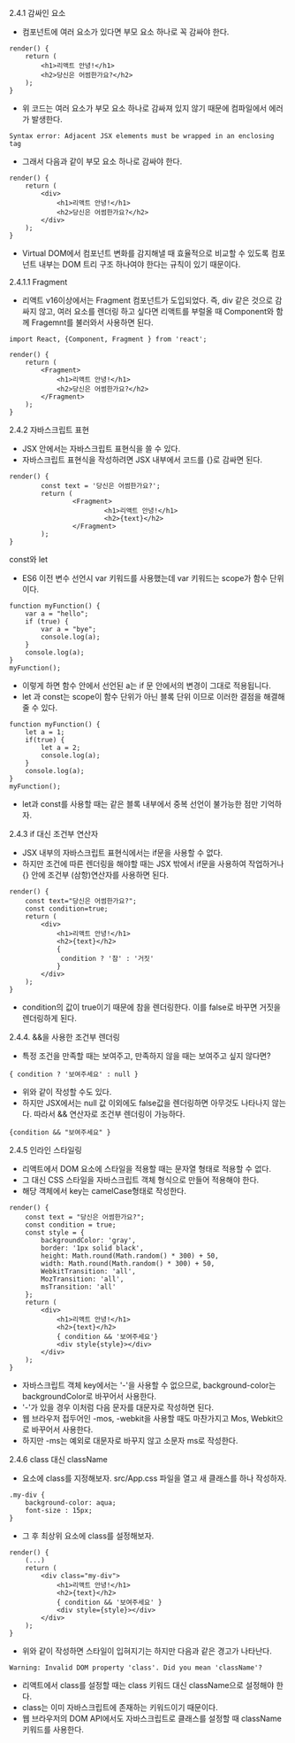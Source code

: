2.4.1 감싸인 요소
- 컴포넌트에 여러 요소가 있다면 부모 요소 하나로 꼭 감싸야 한다.
```
render() {
	return (
		<h1>리액트 안녕!</h1>
		<h2>당신은 어썸한가요?</h2>
	);
}
```
- 위 코드는 여러 요소가 부모 요소 하나로 감싸져 있지 않기 때문에 컴파일에서 에러가 발생한다.
```
Syntax error: Adjacent JSX elements must be wrapped in an enclosing tag
```
- 그래서 다음과 같이 부모 요소 하나로 감싸야 한다.
```
render() {
	return (
		<div>
			<h1>리액트 안녕!</h1>
			<h2>당신은 어썸한가요?</h2>
		</div>
	);
}
```
- Virtual DOM에서 컴포넌트 변화를 감지해낼 때 효율적으로 비교할 수 있도록 컴포넌트 내부는 DOM 트리 구조 하나여야 한다는 규칙이 있기 때문이다.

2.4.1.1 Fragment
- 리액트 v16이상에서는 Fragment 컴포넌트가 도입되었다. 즉, div 같은 것으로 감싸지 않고, 여러 요소를 렌더링 하고 싶다면 리액트를 부럴올 때 Component와 함께 Fragemnt를 불러와서 사용하면 된다.
```
import React, {Component, Fragment } from 'react';
```
``` 
render() {
	return (
		<Fragment>
			<h1>리액트 안녕!</h1>
			<h2>당신은 어썸한가요?</h2>
		</Fragment>
	);
}
```

2.4.2 자바스크립트 표현

- JSX 안에서는 자바스크립트 표현식을 쓸 수 있다.
- 자바스크립트 표현식을 작성하려면 JSX 내부에서 코드를 {}로 감싸면 된다.
```
render() {
        const text = '당신은 어썸한가요?';
        return (
                <Fragment>
                        <h1>리액트 안녕!</h1>
                        <h2>{text}</h2>
                </Fragment>
        );
}
```

const와 let

- ES6 이전 변수 선언시 var 키워드를 사용했는데 var 키워드는 scope가 함수 단위이다.
```
function myFunction() {
	var a = "hello";
	if (true) {
		var a = "bye";
		console.log(a);
	}
	console.log(a);
}
myFunction();
```
- 이렇게 하면 함수 안에서 선언된 a는 if 문 안에서의 변경이 그대로 적용됩니다.
- let 과 const는 scope이 함수 단위가 아닌 블록 단위 이므로 이러한 결점을 해결해 줄 수 있다.
```
function myFunction() {
	let a = 1;
	if(true) {
		let a = 2;
		console.log(a);
	}
	console.log(a);
}
myFunction();
```
- let과 const를 사용할 때는 같은 블록 내부에서 중복 선언이 불가능한 점만 기억하자.

2.4.3 if 대신 조건부 연산자

- JSX 내부의 자바스크립트 표현식에서는 if문을 사용할 수 없다.
- 하지만 조건에 따른 렌더링을 해야할 때는 JSX 밖에서 if문을 사용하여 작업하거나 {} 안에 조건부 (삼항)연산자를 사용하면 된다.

```
render() {
	const text="당신은 어썸한가요?";
	const condition=true;
	return (
		<div>
			<h1>리액트 안녕!</h1>
			<h2>{text}</h2>
			{
			 condition ? '참' : '거짓'
			}
		</div>
	);
}
```
- condition의 값이 true이기 때문에 참을 렌더링한다. 이를 false로 바꾸면 거짓을 렌더링하게 된다.

2.4.4. &&을 사용한 조건부 렌더링

- 특정 조건을 만족할 때는 보여주고, 만족하지 않을 때는 보여주고 싶지 않다면?
```
{ condition ? '보여주세요' : null }
```
- 위와 같이 작성할 수도 있다.
- 하지만 JSX에서는 null 값 이외에도 false값을 렌더링하면 아무것도 나타나지 않는다. 따라서 && 연산자로 조건부 렌더링이 가능하다.
```
{condition && "보여주세요" }
```

2.4.5 인라인 스타일링

- 리액트에서 DOM 요소에 스타일을 적용할 때는 문자열 형태로 적용할 수 없다.
- 그 대신 CSS 스타일을 자바스크립트 객체 형식으로 만들어 적용해야 한다.
- 해당 객체에서 key는 camelCase형태로 작성한다.

```
render() {
	const text = "당신은 어썸한가요?";
	const condition = true;
	const style = {
		backgroundColor: 'gray',
		border: '1px solid black',
		height: Math.round(Math.random() * 300) + 50,
		width: Math.round(Math.random() * 300) + 50,
		WebkitTransition: 'all',
		MozTransition: 'all',
		msTransition: 'all'
	};
	return (
		<div>
			<h1>리액트 안녕!</h1>
			<h2>{text}</h2>
			{ condition && '보여주세요'}
			<div style{style}></div>
		</div>
	);
}
```
- 자바스크립트 객체 key에서는 '-'을 사용할 수 없으므로, background-color는 backgroundColor로 바꾸어서 사용한다.
- '-'가 있을 경우 이처럼 다음 문자를 대문자로 작성하면 된다.
- 웹 브라우저 접두어인 -mos, -webkit을 사용할 때도 마찬가지고 Mos, Webkit으로 바꾸어서 사용한다.
- 하지만 -ms는 예외로 대문자로 바꾸지 않고 소문자 ms로 작성한다.

2.4.6 class 대신 className

- 요소에 class를 지정해보자. src/App.css 파일을 열고 새 클래스를 하나 작성하자.
```
.my-div {
	background-color: aqua;
	font-size : 15px;
}
```
- 그 후 최상위 요소에 class를 설정해보자.
```
render() {
	(...)
	return (
		<div class="my-div">
			<h1>리액트 안녕!</h1>
			<h2>{text}</h2>
			{ condition && '보여주세요' }
			<div style={style}></div>
		</div>
	);
}
```
- 위와 같이 작성하면 스타일이 입혀지기는 하지만 다음과 같은 경고가 나타난다.
```
Warning: Invalid DOM property 'class'. Did you mean 'className'?
```
- 리액트에서 class를 설정할 때는 class 키워드 대신 className으로 설정해야 한다.
- class는 이미 자바스크립트에 존재하는 키워드이기 때문이다.
- 웹 브라우저의 DOM API에서도 자바스크립트로 클래스를 설정할 때 className 키워드를 사용한다.


